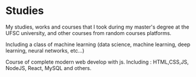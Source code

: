 # Studies
My studies, works and courses that I took during my master's degree at the UFSC university, and other courses from random courses platforms.

Including a class of machine learning (data science, machine learning, deep learning, neural networks, etc...)

Course of complete modern web develop with js. Including : HTML,CSS,JS, NodeJS, React, MySQL and others.
